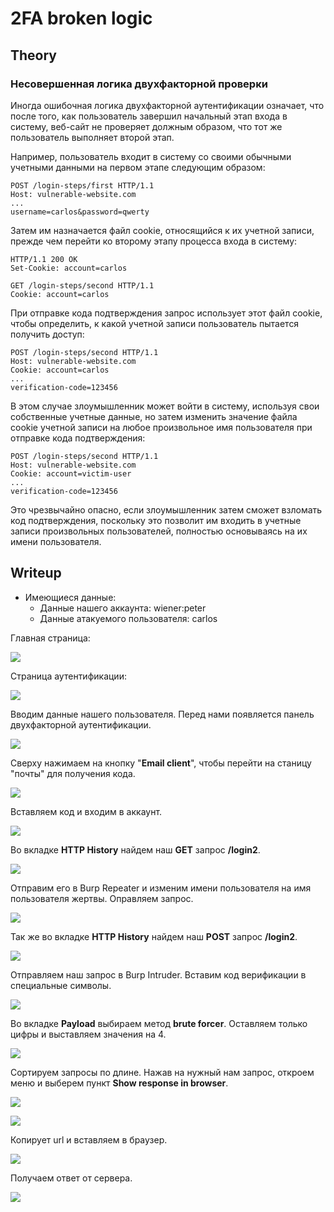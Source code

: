 # 2FA broken logic

## Theory

<h3>Несовершенная логика двухфакторной проверки</h3>

Иногда ошибочная логика двухфакторной аутентификации означает, что после того, как пользователь завершил начальный этап входа в систему, веб-сайт не проверяет должным образом, что тот же пользователь выполняет второй этап.

Например, пользователь входит в систему со своими обычными учетными данными на первом этапе следующим образом:
```
POST /login-steps/first HTTP/1.1
Host: vulnerable-website.com
...
username=carlos&password=qwerty
```

Затем им назначается файл cookie, относящийся к их учетной записи, прежде чем перейти ко второму этапу процесса входа в систему:
```
HTTP/1.1 200 OK
Set-Cookie: account=carlos

GET /login-steps/second HTTP/1.1
Cookie: account=carlos
```

При отправке кода подтверждения запрос использует этот файл cookie, чтобы определить, к какой учетной записи пользователь пытается получить доступ:
```
POST /login-steps/second HTTP/1.1
Host: vulnerable-website.com
Cookie: account=carlos
...
verification-code=123456
```

В этом случае злоумышленник может войти в систему, используя свои собственные учетные данные, но затем изменить значение файла cookie учетной записи на любое произвольное имя пользователя при отправке кода подтверждения:
```
POST /login-steps/second HTTP/1.1
Host: vulnerable-website.com
Cookie: account=victim-user
...
verification-code=123456
```

Это чрезвычайно опасно, если злоумышленник затем сможет взломать код подтверждения, поскольку это позволит им входить в учетные записи произвольных пользователей, полностью основываясь на их имени пользователя.

## Writeup

* Имеющиеся данные: 
    * Данные нашего аккаунта: wiener:peter
    * Данные атакуемого пользователя: carlos

Главная страница:

![](https://github.com/fobblified/Writeups/blob/main/Portswigger/Authetication/2FA_broken_logic/assets/1.png)

Страница аутентификации:

![](https://github.com/fobblified/Writeups/blob/main/Portswigger/Authetication/2FA_broken_logic/assets/2.png)

Вводим данные нашего пользователя. Перед нами появляется панель двухфакторной аутентификации.

![](https://github.com/fobblified/Writeups/blob/main/Portswigger/Authetication/2FA_broken_logic/assets/3.png)

Сверху нажимаем на кнопку "**Email client**", чтобы перейти на станицу "почты" для получения кода.

![](https://github.com/fobblified/Writeups/blob/main/Portswigger/Authetication/2FA_broken_logic/assets/4.png)

Вставляем код и входим в аккаунт. 

![](https://github.com/fobblified/Writeups/blob/main/Portswigger/Authetication/2FA_broken_logic/assets/5.png)

Во вкладке **HTTP History** найдем наш **GET** запрос **/login2**.

![](https://github.com/fobblified/Writeups/blob/main/Portswigger/Authetication/2FA_broken_logic/assets/6.png)

Отправим его в Burp Repeater и изменим имени пользователя на имя пользователя жертвы. Оправляем запрос.

![](https://github.com/fobblified/Writeups/blob/main/Portswigger/Authetication/2FA_broken_logic/assets/7.png)

Так же во вкладке **HTTP History** найдем наш **POST** запрос **/login2**.

![](https://github.com/fobblified/Writeups/blob/main/Portswigger/Authetication/2FA_broken_logic/assets/8.png)

Отправляем наш запрос в Burp Intruder. Вставим код верификации в специальные символы.

![](https://github.com/fobblified/Writeups/blob/main/Portswigger/Authetication/2FA_broken_logic/assets/9.png)

Во вкладке **Payload** выбираем метод **brute forcer**. Оставляем только цифры и выставляем значения на 4.

![](https://github.com/fobblified/Writeups/blob/main/Portswigger/Authetication/2FA_broken_logic/assets/10.png)

Сортируем запросы по длине. Нажав на нужный нам запрос, откроем меню и выберем пункт **Show response in browser**.

![](https://github.com/fobblified/Writeups/blob/main/Portswigger/Authetication/2FA_broken_logic/assets/11.png)

![](https://github.com/fobblified/Writeups/blob/main/Portswigger/Authetication/2FA_broken_logic/assets/12.png)

Копирует url и вставляем в браузер.

![](https://github.com/fobblified/Writeups/blob/main/Portswigger/Authetication/2FA_broken_logic/assets/13.png)

Получаем ответ от сервера.

![](https://github.com/fobblified/Writeups/blob/main/Portswigger/Authetication/2FA_broken_logic/assets/14.png)
